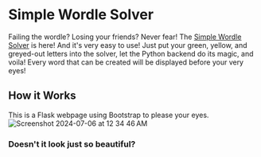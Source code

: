 # Simple Wordle Solver

Failing the wordle? Losing your friends? Never fear! The [Simple Wordle Solver](https://simplewordlesolver.vercel.app/) is here!
And it's very easy to use! Just put your green, yellow, and greyed-out letters into the solver, let the Python backend do its magic, and voila! Every word that can be created will be displayed before your very eyes!

## How it Works

This is a Flask webpage using Bootstrap to please your eyes.
![Screenshot 2024-07-06 at 12 34 46 AM](https://github.com/hoverdart/simple-wordle-solver/assets/66713007/c742132a-c41e-463c-b008-b26814b9b756)

### Doesn't it look just so beautiful?
